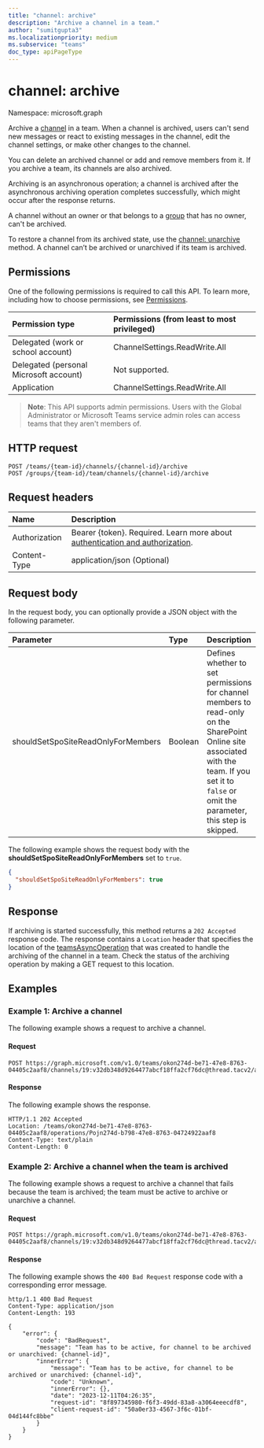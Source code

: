 ```yaml
---
title: "channel: archive"
description: "Archive a channel in a team."
author: "sumitgupta3"
ms.localizationpriority: medium
ms.subservice: "teams"
doc_type: apiPageType
---
```


# channel: archive

Namespace: microsoft.graph

Archive a [channel](../resources/channel.md) in a team. When a channel is archived, users can't send new messages or react to existing messages in the channel, edit the channel settings, or make other changes to the channel.

You can delete an archived channel or add and remove members from it. If you archive a team, its channels are also archived.

Archiving is an asynchronous operation; a channel is archived after the asynchronous archiving operation completes successfully, which might occur after the response returns.

A channel without an owner or that belongs to a [group](../resources/group.md) that has no owner, can't be archived.

To restore a channel from its archived state, use the [channel: unarchive](channel-unarchive.md) method. A channel can’t be archived or unarchived if its team is archived.

## Permissions
One of the following permissions is required to call this API. To learn more, including how to choose permissions, see [Permissions](/graph/permissions-reference).

|Permission type      | Permissions (from least to most privileged)              |
|:--------------------|:---------------------------------------------------------|
|Delegated (work or school account) | ChannelSettings.ReadWrite.All |
|Delegated (personal Microsoft account) | Not supported.    |
|Application | ChannelSettings.ReadWrite.All |

> **Note**: This API supports admin permissions. Users with the Global Administrator or Microsoft Teams service admin roles can access teams that they aren't members of.

## HTTP request
<!-- { "blockType": "ignored" } -->
```http
POST /teams/{team-id}/channels/{channel-id}/archive
POST /groups/{team-id}/team/channels/{channel-id}/archive
```

## Request headers

|Name|Description|
|:---|:---|
|Authorization|Bearer {token}. Required. Learn more about [authentication and authorization](/graph/auth/auth-concepts).|
| Content-Type  | application/json (Optional)  |

## Request body

In the request body, you can optionally provide a JSON object with the following parameter.

| Parameter	   | Type	|Description|
|:---------------|:--------|:----------|
|shouldSetSpoSiteReadOnlyForMembers|Boolean|Defines whether to set permissions for channel members to read-only on the SharePoint Online site associated with the team. If you set it to `false` or omit the parameter, this step is skipped.|

The following example shows the request body with the **shouldSetSpoSiteReadOnlyForMembers** set to `true`.

```json
{
  "shouldSetSpoSiteReadOnlyForMembers": true
}
```

## Response

If archiving is started successfully, this method returns a `202 Accepted` response code. The response contains a `Location` header that specifies the location of the [teamsAsyncOperation](../resources/teamsasyncoperation.md) that was created to handle the archiving of the channel in a team. Check the status of the archiving operation by making a GET request to this location.

## Examples

### Example 1: Archive a channel

The following example shows a request to archive a channel.

#### Request

<!-- {
  "blockType": "request",
  "name": "archive_channel"
  "sampleKeys": ["okon274d-be71-47e8-8763-04405c2aaf8", "19:v32db348d9264477abcf18ffa2cf76dc@thread.tacv2"]
}-->
```http
POST https://graph.microsoft.com/v1.0/teams/okon274d-be71-47e8-8763-04405c2aaf8/channels/19:v32db348d9264477abcf18ffa2cf76dc@thread.tacv2/archive
```

#### Response

The following example shows the response.

<!-- {
  "blockType": "response",
  "name": "archive_channel"
  "sampleKeys": ["okon274d-be71-47e8-8763-04405c2aaf8", "Pojn274d-b798-47e8-8763-04724922aaf8"]
}-->
```http
HTTP/1.1 202 Accepted
Location: /teams/okon274d-be71-47e8-8763-04405c2aaf8/operations/Pojn274d-b798-47e8-8763-04724922aaf8
Content-Type: text/plain
Content-Length: 0
```

### Example 2: Archive a channel when the team is archived

The following example shows a request to archive a channel that fails because the team is archived; the team must be active to archive or unarchive a channel.

#### Request

<!-- {
  "blockType": "request",
  "name": "archive_channel_on_archived_team"
  "sampleKeys": ["okon274d-be71-47e8-8763-04405c2aaf8", "19:v32db348d9264477abcf18ffa2cf76dc@thread.tacv2"]
}-->
```http
POST https://graph.microsoft.com/v1.0/teams/okon274d-be71-47e8-8763-04405c2aaf8/channels/19:v32db348d9264477abcf18ffa2cf76dc@thread.tacv2/archive
```

#### Response

The following example shows the `400 Bad Request` response code with a corresponding error message.

<!-- {
  "blockType": "response",
  "name": "archive_channel_on_archived_team",
  "@odata.type": "microsoft.graph.publicError",
  "truncated": true
}-->
```http
http/1.1 400 Bad Request
Content-Type: application/json
Content-Length: 193

{
    "error": {
        "code": "BadRequest",
        "message": "Team has to be active, for channel to be archived or unarchived: {channel-id}",
        "innerError": {
            "message": "Team has to be active, for channel to be archived or unarchived: {channel-id}",
            "code": "Unknown",
            "innerError": {},
            "date": "2023-12-11T04:26:35",
            "request-id": "8f897345980-f6f3-49dd-83a8-a3064eeecdf8",
            "client-request-id": "50a0er33-4567-3f6c-01bf-04d144fc8bbe"
        }
    }
}
```

